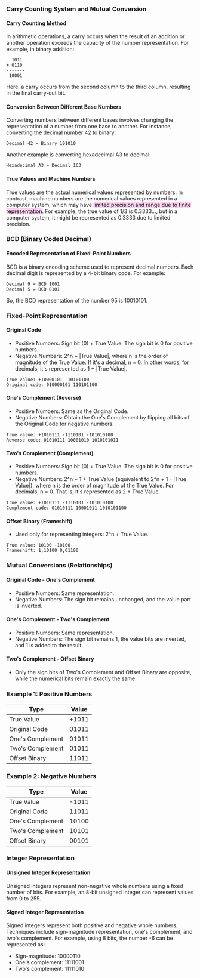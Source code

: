 ### Carry Counting System and Mutual Conversion

#### Carry Counting Method
In arithmetic operations, a carry occurs when the result of an addition or another operation exceeds the capacity of the number representation. For example, in binary addition:

```
  1011
+ 0110
-------
 10001
```

Here, a carry occurs from the second column to the third column, resulting in the final carry-out bit.

#### Conversion Between Different Base Numbers
Converting numbers between different bases involves changing the representation of a number from one base to another. For instance, converting the decimal number 42 to binary:

```
Decimal 42 = Binary 101010
```

Another example is converting hexadecimal A3 to decimal:

```
Hexadecimal A3 = Decimal 163
```

#### True Values and Machine Numbers
True values are the actual numerical values represented by numbers. In contrast, machine numbers are the numerical values represented in a computer system, which may have <mark style="background: #FFB8EBA6;">limited precision and range due to finite representation</mark>. For example, the true value of 1/3 is 0.3333..., but in a computer system, it might be represented as 0.3333 due to limited precision.

### BCD (Binary Coded Decimal)

#### Encoded Representation of Fixed-Point Numbers
BCD is a binary encoding scheme used to represent decimal numbers. Each decimal digit is represented by a 4-bit binary code. For example:

```
Decimal 9 = BCD 1001
Decimal 5 = BCD 0101
```

So, the BCD representation of the number 95 is 10010101.

### Fixed-Point Representation

#### Original Code

- Positive Numbers: Sign bit (0) + True Value. The sign bit is 0 for positive numbers.
- Negative Numbers: 2^n + |True Value|, where n is the order of magnitude of the True Value. If it's a decimal, n = 0. In other words, for decimals, it's represented as 1 + |True Value|.

```
True value: +10000101 -10101100
Original code: 010000101 110101100
```

#### One's Complement (Reverse)

- Positive Numbers: Same as the Original Code.
- Negative Numbers: Obtain the One's Complement by flipping all bits of the Original Code for negative numbers.

```
True value: +1010111 -1110101 -101010100
Reverse code: 01010111 10001010 1010101011
```
#### Two's Complement (Complement)

- Positive Numbers: Sign bit (0) + True Value. The sign bit is 0 for positive numbers.
- Negative Numbers: 2^n + 1 + True Value (equivalent to 2^n + 1 - |True Value|), where n is the order of magnitude of the True Value. For decimals, n = 0. That is, it's represented as 2 + True Value.

```
True value: +1010111 -1110101 -101010100
Complement code: 01010111 10001011 1010101100
```
#### Offset Binary (Frameshift)

- Used only for representing integers: 2^n + True Value.

```
True value: 10100 -10100
Frameshift: 1,10100 0,01100
```

### Mutual Conversions (Relationships)

#### Original Code - One's Complement

- Positive Numbers: Same representation.
- Negative Numbers: The sign bit remains unchanged, and the value part is inverted.

#### One's Complement - Two's Complement

- Positive Numbers: Same representation.
- Negative Numbers: The sign bit remains 1, the value bits are inverted, and 1 is added to the result.

#### Two's Complement - Offset Binary

- Only the sign bits of Two's Complement and Offset Binary are opposite, while the numerical bits remain exactly the same.

### Example 1: Positive Numbers

|Type|Value|
|---|---|
|True Value|+1011|
|Original Code|01011|
|One's Complement|01011|
|Two's Complement|01011|
|Offset Binary|11011|

### Example 2: Negative Numbers

|Type|Value|
|---|---|
|True Value|-1011|
|Original Code|11011|
|One's Complement|10100|
|Two's Complement|10101|
|Offset Binary|00101|

### Integer Representation

#### Unsigned Integer Representation
Unsigned integers represent non-negative whole numbers using a fixed number of bits. For example, an 8-bit unsigned integer can represent values from 0 to 255.

#### Signed Integer Representation
Signed integers represent both positive and negative whole numbers. Techniques include sign-magnitude representation, one's complement, and two's complement. For example, using 8 bits, the number -6 can be represented as:
- Sign-magnitude: 10000110
- One's complement: 11111001
- Two's complement: 11111010
